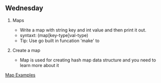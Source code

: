 ## Wednesday 

1. Maps 
	* Write a map with string key and int value and then print it out. 
	* syntaxt: (map[key-type]val-type)
	* Tip: Use go built in funcation 'make' to 
            
2. Create a map 
	* Map is used for creating hash map data structure and you need to learn more about it 

	
[Map Examples](./maps/)